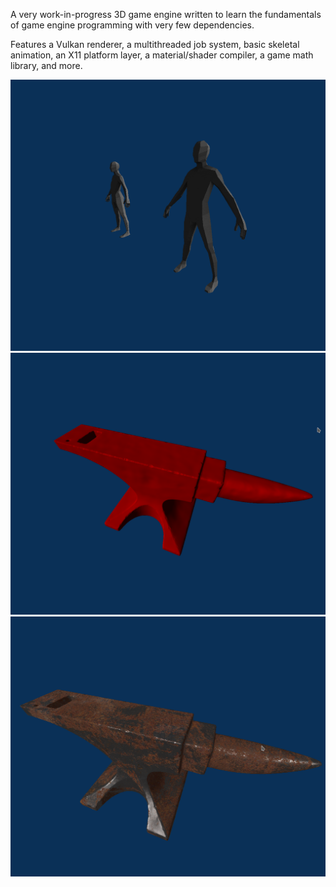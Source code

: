 A very work-in-progress 3D game engine written to learn the fundamentals of game engine programming with very few dependencies. 

Features a Vulkan renderer, a multithreaded job system, basic skeletal animation, an X11 platform layer, a material/shader compiler, a game math library, and more.

![1](docs/images/dev1.png)
![2](docs/images/dev2.png)
![3](docs/images/dev3.png)
